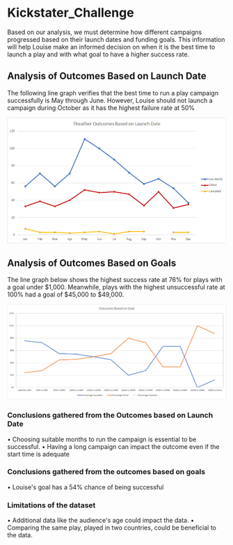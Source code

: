 # Kickstater_Challenge

Based on our analysis, we must determine how different campaigns progressed based on their launch dates and funding goals. This information will help Louise make an informed decision on when it is the best time to launch a play and with what goal to have a higher success rate. 


## Analysis of Outcomes Based on Launch Date
The following line graph verifies that the best time to run a play campaign successfully is May through June. However, Louise should not launch a campaign during October as it has the highest failure rate at 50%

![image](https://github.com/Dibarra11/Kickstater_Challenge/blob/fc7fc9b4efabcd83e302f715836ad835021f9d89/Theather%20Outcomes%20Based%20on%20Launch%20Date.png)
## Analysis of Outcomes Based on Goals
The line graph below shows the highest success rate at 76% for plays with a goal under $1,000. Meanwhile, plays with the highest unsuccessful rate at 100% had a goal of $45,000 to $49,000. 

![Image](https://github.com/Dibarra11/Kickstater_Challenge/blob/3e4b2d6913cd4c7be57a0f53d0373c2901b7f8f4/Outcomes%20Based%20on%20Goal.png)
### Conclusions gathered from the Outcomes based on Launch Date 

•	Choosing suitable months to run the campaign is essential to be successful.
•	Having a long campaign can impact the outcome even if the start time is adequate

### Conclusions gathered from the outcomes based on goals

•	Louise's goal has a 54% chance of being successful

### Limitations of the dataset

•	Additional data like the audience's age could impact the data.
•	Comparing the same play,  played in two countries, could be beneficial to the data. 
